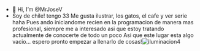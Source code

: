 - 👋 Hi, I’m @MrJoseV
- Soy de chile! tengo 33
Me gusta ilustrar, los gatos, el cafe y ver serie haha
Pues ando iniciandome recien en la programacion de manera mas profesional, siempre me a interesado asi que estoy tratando actualmente de conocerte de todo un poco
Asi que este lugar esta algo vacio... espero pronto empezar a llenarlo de cosas!![iluminacion4](https://user-images.githubusercontent.com/106407886/170786842-5b6ed998-0fc8-46b8-95df-cda2414f882e.png)




